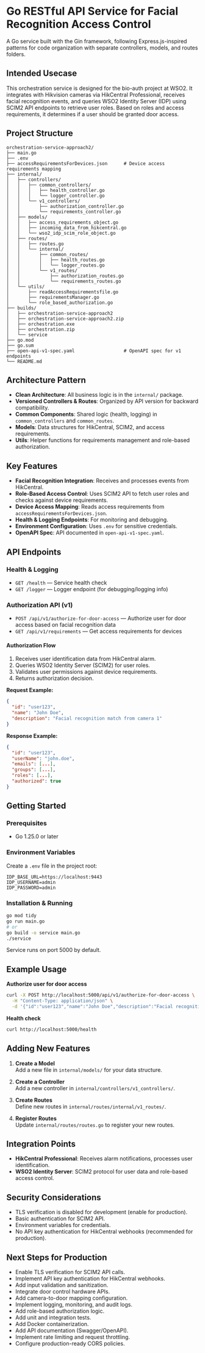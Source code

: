 # Go RESTful API Service for Facial Recognition Access Control

A Go service built with the Gin framework, following Express.js-inspired patterns for code organization with separate controllers, models, and routes folders.

## Intended Usecase

This orchestration service is designed for the bio-auth project at WSO2. It integrates with Hikvision cameras via HikCentral Professional, receives facial recognition events, and queries WSO2 Identity Server (IDP) using SCIM2 API endpoints to retrieve user roles. Based on roles and access requirements, it determines if a user should be granted door access.

## Project Structure

```
orchestration-service-approach2/
├── main.go
├── .env
├── accessRequirementsForDevices.json      # Device access requirements mapping
├── internal/
│   ├── controllers/
│   │   ├── common_controllers/
│   │   │   ├── health_controller.go
│   │   │   └── logger_controller.go
│   │   └── v1_controllers/
│   │       ├── authorization_controller.go
│   │       └── requirements_controller.go
│   ├── models/
│   │   ├── access_requirements_object.go
│   │   ├── incoming_data_from_hikcentral.go
│   │   └── wso2_idp_scim_role_object.go
│   ├── routes/
│   │   ├── routes.go
│   │   └── internal/
│   │       ├── common_routes/
│   │       │   ├── health_routes.go
│   │       │   └── logger_routes.go
│   │       └── v1_routes/
│   │           ├── authorization_routes.go
│   │           └── requirements_routes.go
│   └── utils/
│       ├── readAccessRequirementsfile.go
│       ├── requirementsManager.go
│       └── role_based_authorization.go
├── builds/
│   ├── orchestration-service-approach2
│   ├── orchestration-service-approach2.zip
│   ├── orchestration.exe
│   ├── orchestration.zip
│   └── service
├── go.mod
├── go.sum
├── open-api-v1-spec.yaml                  # OpenAPI spec for v1 endpoints
└── README.md
```

## Architecture Pattern

- **Clean Architecture**: All business logic is in the `internal/` package.
- **Versioned Controllers & Routes**: Organized by API version for backward compatibility.
- **Common Components**: Shared logic (health, logging) in `common_controllers` and `common_routes`.
- **Models**: Data structures for HikCentral, SCIM2, and access requirements.
- **Utils**: Helper functions for requirements management and role-based authorization.

## Key Features

- **Facial Recognition Integration**: Receives and processes events from HikCentral.
- **Role-Based Access Control**: Uses SCIM2 API to fetch user roles and checks against device requirements.
- **Device Access Mapping**: Reads access requirements from `accessRequirementsForDevices.json`.
- **Health & Logging Endpoints**: For monitoring and debugging.
- **Environment Configuration**: Uses `.env` for sensitive credentials.
- **OpenAPI Spec**: API documented in `open-api-v1-spec.yaml`.

## API Endpoints

### Health & Logging
- `GET /health` — Service health check
- `GET /logger` — Logger endpoint (for debugging/logging info)

### Authorization API (v1)
- `POST /api/v1/authorize-for-door-access` — Authorize user for door access based on facial recognition data
- `GET /api/v1/requirements` — Get access requirements for devices

#### Authorization Flow
1. Receives user identification data from HikCentral alarm.
2. Queries WSO2 Identity Server (SCIM2) for user roles.
3. Validates user permissions against device requirements.
4. Returns authorization decision.

**Request Example:**
```json
{
  "id": "user123",
  "name": "John Doe",
  "description": "Facial recognition match from camera 1"
}
```

**Response Example:**
```json
{
  "id": "user123",
  "userName": "john.doe",
  "emails": [...],
  "groups": [...],
  "roles": [...],
  "authorized": true
}
```

## Getting Started

### Prerequisites
- Go 1.25.0 or later

### Environment Variables

Create a `.env` file in the project root:
```
IDP_BASE_URL=https://localhost:9443
IDP_USERNAME=admin
IDP_PASSWORD=admin
```

### Installation & Running

```bash
go mod tidy
go run main.go
# or
go build -o service main.go
./service
```

Service runs on port 5000 by default.

## Example Usage

**Authorize user for door access**
```bash
curl -X POST http://localhost:5000/api/v1/authorize-for-door-access \
  -H "Content-Type: application/json" \
  -d '{"id":"user123","name":"John Doe","description":"Facial recognition match from camera 1"}'
```

**Health check**
```bash
curl http://localhost:5000/health
```

## Adding New Features

1. **Create a Model**  
   Add a new file in `internal/models/` for your data structure.

2. **Create a Controller**  
   Add a new controller in `internal/controllers/v1_controllers/`.

3. **Create Routes**  
   Define new routes in `internal/routes/internal/v1_routes/`.

4. **Register Routes**  
   Update `internal/routes/routes.go` to register your new routes.

## Integration Points

- **HikCentral Professional**: Receives alarm notifications, processes user identification.
- **WSO2 Identity Server**: SCIM2 protocol for user data and role-based access control.

## Security Considerations

- TLS verification is disabled for development (enable for production).
- Basic authentication for SCIM2 API.
- Environment variables for credentials.
- No API key authentication for HikCentral webhooks (recommended for production).

## Next Steps for Production

- Enable TLS verification for SCIM2 API calls.
- Implement API key authentication for HikCentral webhooks.
- Add input validation and sanitization.
- Integrate door control hardware APIs.
- Add camera-to-door mapping configuration.
- Implement logging, monitoring, and audit logs.
- Add role-based authorization logic.
- Add unit and integration tests.
- Add Docker containerization.
- Add API documentation (Swagger/OpenAPI).
- Implement rate limiting and request throttling.
- Configure production-ready CORS policies.
